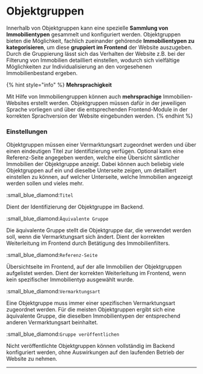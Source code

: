 # Objektgruppen

Innerhalb von Objektgruppen kann eine spezielle **Sammlung von Immobilientypen** gesammelt und konfiguriert werden. Objektgruppen bieten die Möglichkeit, fachlich zueinander gehörende **Immobilientypen zu kategorisieren**, um diese **gruppiert im Frontend** der Website auszugeben. Durch die Gruppierung lässt sich das Verhalten der Website z.B. bei der Filterung von Immobilien detailliert einstellen, wodurch sich vielfältige Möglichkeiten zur Individualisierung an den vorgesehenen Immobilienbestand ergeben.

{% hint style="info" %}
**Mehrsprachigkeit**

Mit Hilfe von Immobiliengruppen können auch **mehrsprachige** Immobilien-Websites erstellt werden. Objektgruppen müssen dafür in der jeweiligen Sprache vorliegen und über die entsprechenden Frontend-Module in der korrekten Sprachversion der Website eingebunden werden.&#x20;
{% endhint %}

### Einstellungen

Objektgruppen müssen einer Vermarktungsart zugeordnet werden und über einen eindeutigen Titel zur Identifizierung verfügen. Optional kann eine Referenz-Seite angegeben werden, welche eine Übersicht sämtlicher Immobilien der Objektgruppe anzeigt. Dabei können auch beliebig viele Objektgruppen auf ein und dieselbe Unterseite zeigen, um detailliert einstellen zu können, auf welcher Unterseite, welche Immobilien angezeigt werden sollen und vieles mehr.

:small\_blue\_diamond:`Titel`

Dient der Identifizierung der Objektgruppe im Backend.

:small\_blue\_diamond:`Äquivalente Gruppe`

Die äquivalente Gruppe stellt die Objektgruppe dar, die verwendet werden soll, wenn die Vermarktungsart sich ändert. Dient der korrekten Weiterleitung im Frontend durch Betätigung des Immobilienfilters.

:small\_blue\_diamond:`Referenz-Seite`

Übersichtseite im Frontend, auf der alle Immobilien der Objektgruppen aufgelistet werden. Dient der korrekten Weiterleitung im Frontend, wenn kein spezifischer Immobilientyp ausgewählt wurde.

:small\_blue\_diamond:`Vermarktungsart`

Eine Objektgruppe muss immer einer spezifischen Vermarktungsart zugeordnet werden. Für die meisten Objektgruppen ergibt sich eine äquivalente Gruppe, die dieselben Immobilientypen der entsprechend anderen Vermarktungsart beinhaltet.

:small\_blue\_diamond:`Gruppe veröffentlichen`

Nicht veröffentlichte Objektgruppen können vollständig im Backend konfiguriert werden, ohne Auswirkungen auf den laufenden Betrieb der Website zu nehmen.

****
